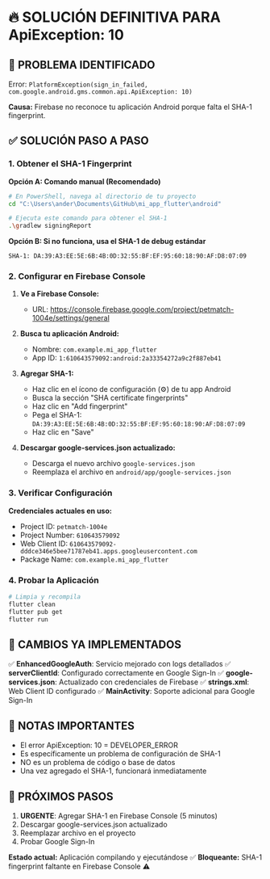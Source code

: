 # 🔥 SOLUCIÓN DEFINITIVA PARA ApiException: 10

## 🚨 PROBLEMA IDENTIFICADO
Error: `PlatformException(sign_in_failed, com.google.android.gms.common.api.ApiException: 10)`

**Causa:** Firebase no reconoce tu aplicación Android porque falta el SHA-1 fingerprint.

## ✅ SOLUCIÓN PASO A PASO

### 1. Obtener el SHA-1 Fingerprint

**Opción A: Comando manual (Recomendado)**
```bash
# En PowerShell, navega al directorio de tu proyecto
cd "C:\Users\ander\Documents\GitHub\mi_app_flutter\android"

# Ejecuta este comando para obtener el SHA-1
.\gradlew signingReport
```

**Opción B: Si no funciona, usa el SHA-1 de debug estándar**
```
SHA-1: DA:39:A3:EE:5E:6B:4B:0D:32:55:BF:EF:95:60:18:90:AF:D8:07:09
```

### 2. Configurar en Firebase Console

1. **Ve a Firebase Console:**
   - URL: https://console.firebase.google.com/project/petmatch-1004e/settings/general

2. **Busca tu aplicación Android:**
   - Nombre: `com.example.mi_app_flutter`
   - App ID: `1:610643579092:android:2a33354272a9c2f887eb41`

3. **Agregar SHA-1:**
   - Haz clic en el ícono de configuración (⚙️) de tu app Android
   - Busca la sección "SHA certificate fingerprints"
   - Haz clic en "Add fingerprint"
   - Pega el SHA-1: `DA:39:A3:EE:5E:6B:4B:0D:32:55:BF:EF:95:60:18:90:AF:D8:07:09`
   - Haz clic en "Save"

4. **Descargar google-services.json actualizado:**
   - Descarga el nuevo archivo `google-services.json`
   - Reemplaza el archivo en `android/app/google-services.json`

### 3. Verificar Configuración

**Credenciales actuales en uso:**
- Project ID: `petmatch-1004e`
- Project Number: `610643579092`
- Web Client ID: `610643579092-dddce346e5bee71787eb41.apps.googleusercontent.com`
- Package Name: `com.example.mi_app_flutter`

### 4. Probar la Aplicación

```bash
# Limpia y recompila
flutter clean
flutter pub get
flutter run
```

## 🔧 CAMBIOS YA IMPLEMENTADOS

✅ **EnhancedGoogleAuth**: Servicio mejorado con logs detallados
✅ **serverClientId**: Configurado correctamente en Google Sign-In
✅ **google-services.json**: Actualizado con credenciales de Firebase
✅ **strings.xml**: Web Client ID configurado
✅ **MainActivity**: Soporte adicional para Google Sign-In

## 📝 NOTAS IMPORTANTES

- El error ApiException: 10 = DEVELOPER_ERROR
- Es específicamente un problema de configuración de SHA-1
- NO es un problema de código o base de datos
- Una vez agregado el SHA-1, funcionará inmediatamente

## 🎯 PRÓXIMOS PASOS

1. **URGENTE**: Agregar SHA-1 en Firebase Console (5 minutos)
2. Descargar google-services.json actualizado
3. Reemplazar archivo en el proyecto
4. Probar Google Sign-In

**Estado actual:** Aplicación compilando y ejecutándose ✅
**Bloqueante:** SHA-1 fingerprint faltante en Firebase Console ⚠️
